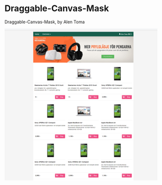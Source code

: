 # Draggable-Canvas-Mask
Draggable-Canvas-Mask, by Alen Toma


![screenshot](https://github.com/AlenToma/IProduct/blob/master/newlook.PNG?raw=true)

